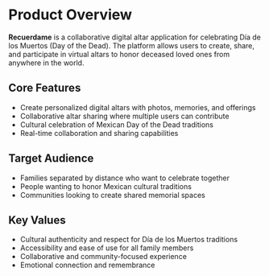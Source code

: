 # Product Overview

**Recuerdame** is a collaborative digital altar application for celebrating Día de los Muertos (Day of the Dead). The platform allows users to create, share, and participate in virtual altars to honor deceased loved ones from anywhere in the world.

## Core Features

- Create personalized digital altars with photos, memories, and offerings
- Collaborative altar sharing where multiple users can contribute
- Cultural celebration of Mexican Day of the Dead traditions
- Real-time collaboration and sharing capabilities

## Target Audience

- Families separated by distance who want to celebrate together
- People wanting to honor Mexican cultural traditions
- Communities looking to create shared memorial spaces

## Key Values

- Cultural authenticity and respect for Día de los Muertos traditions
- Accessibility and ease of use for all family members
- Collaborative and community-focused experience
- Emotional connection and remembrance
